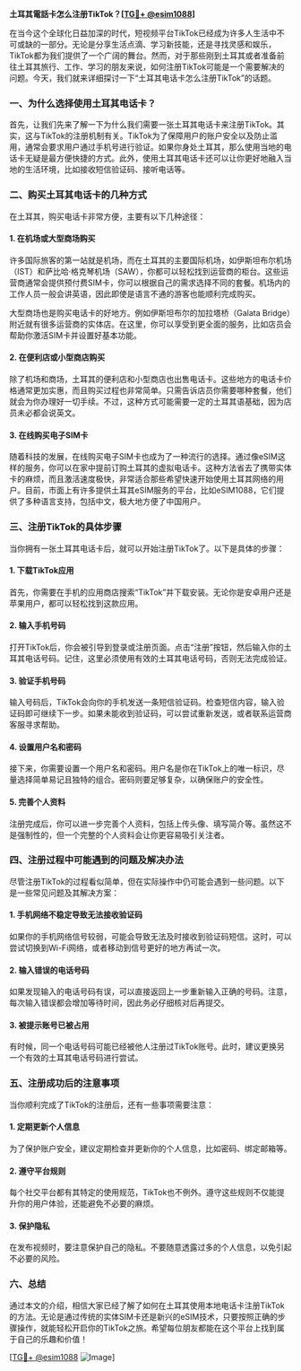 **土耳其電話卡怎么注册TikTok？[[TG💪+ @esim1088](https://t.me/s/esim1088)]**

在当今这个全球化日益加深的时代，短视频平台TikTok已经成为许多人生活中不可或缺的一部分。无论是分享生活点滴、学习新技能，还是寻找灵感和娱乐，TikTok都为我们提供了一个广阔的舞台。然而，对于那些刚到土耳其或者准备前往土耳其旅行、工作、学习的朋友来说，如何注册TikTok可能是一个需要解决的问题。今天，我们就来详细探讨一下“土耳其电话卡怎么注册TikTok”的话题。

### 一、为什么选择使用土耳其电话卡？

首先，让我们先来了解一下为什么我们需要一张土耳其电话卡来注册TikTok。其实，这与TikTok的注册机制有关。TikTok为了保障用户的账户安全以及防止滥用，通常会要求用户通过手机号进行验证。如果你身处土耳其，那么使用当地的电话卡无疑是最方便快捷的方式。此外，使用土耳其电话卡还可以让你更好地融入当地的生活环境，比如接收短信验证码、接听电话等。

### 二、购买土耳其电话卡的几种方式

在土耳其，购买电话卡非常方便，主要有以下几种途径：

#### 1. 在机场或大型商场购买

许多国际旅客的第一站就是机场，而在土耳其的主要国际机场，如伊斯坦布尔机场（IST）和萨比哈·格克琴机场（SAW），你都可以轻松找到运营商的柜台。这些运营商通常会提供预付费SIM卡，你可以根据自己的需求选择不同的套餐。机场内的工作人员一般会讲英语，因此即使是语言不通的游客也能顺利完成购买。

大型商场也是购买电话卡的好地方。例如伊斯坦布尔的加拉塔桥（Galata Bridge）附近就有很多运营商的实体店。在这里，你可以享受到更全面的服务，比如店员会帮助你激活SIM卡并设置好基本功能。

#### 2. 在便利店或小型商店购买

除了机场和商场，土耳其的便利店和小型商店也出售电话卡。这些地方的电话卡价格通常更加实惠，而且购买过程也非常简单。只需告诉店员你需要哪种套餐，他们就会为你办理好一切手续。不过，这种方式可能需要一定的土耳其语基础，因为店员未必都会说英文。

#### 3. 在线购买电子SIM卡

随着科技的发展，在线购买电子SIM卡也成为了一种流行的选择。通过像eSIM这样的服务，你可以在家中提前订购土耳其的虚拟电话卡。这种方法省去了携带实体卡的麻烦，而且激活速度极快，非常适合那些希望快速开始使用土耳其网络的用户。目前，市面上有许多提供土耳其eSIM服务的平台，比如eSIM1088，它们提供了多种语言支持，包括中文，极大地方便了中国用户。

### 三、注册TikTok的具体步骤

当你拥有一张土耳其电话卡后，就可以开始注册TikTok了。以下是具体的步骤：

#### 1. 下载TikTok应用

首先，你需要在手机的应用商店搜索“TikTok”并下载安装。无论你是安卓用户还是苹果用户，都可以轻松找到这款应用。

#### 2. 输入手机号码

打开TikTok后，你会被引导到登录或注册页面。点击“注册”按钮，然后输入你的土耳其电话号码。记住，这里必须使用有效的土耳其电话号码，否则无法完成验证。

#### 3. 验证手机号码

输入号码后，TikTok会向你的手机发送一条短信验证码。检查短信内容，输入验证码即可继续下一步。如果未能收到验证码，可以尝试重新发送，或者联系运营商客服寻求帮助。

#### 4. 设置用户名和密码

接下来，你需要设置一个用户名和密码。用户名是你在TikTok上的唯一标识，尽量选择简单易记且独特的组合。密码则要足够复杂，以确保账户的安全性。

#### 5. 完善个人资料

注册完成后，你可以进一步完善个人资料，包括上传头像、填写简介等。虽然这不是强制性的，但一个完整的个人资料会让你更容易吸引关注者。

### 四、注册过程中可能遇到的问题及解决办法

尽管注册TikTok的过程看似简单，但在实际操作中仍可能会遇到一些问题。以下是一些常见问题及其解决方案：

#### 1. 手机网络不稳定导致无法接收验证码

如果你的手机网络信号较弱，可能会导致无法及时接收到验证码短信。这时，可以尝试切换到Wi-Fi网络，或者移动到信号更好的地方再试一次。

#### 2. 输入错误的电话号码

如果发现输入的电话号码有误，可以直接返回上一步重新输入正确的号码。注意，每次输入错误都会增加等待时间，因此务必仔细核对后再提交。

#### 3. 被提示账号已被占用

有时候，同一个电话号码可能已经被他人注册过TikTok账号。此时，建议更换另一个有效的土耳其电话号码进行尝试。

### 五、注册成功后的注意事项

当你顺利完成了TikTok的注册后，还有一些事项需要注意：

#### 1. 定期更新个人信息

为了保护账户安全，建议定期检查并更新你的个人信息，比如密码、绑定邮箱等。

#### 2. 遵守平台规则

每个社交平台都有其特定的使用规范，TikTok也不例外。遵守这些规则不仅能提升你的用户体验，还能避免不必要的麻烦。

#### 3. 保护隐私

在发布视频时，要注意保护自己的隐私。不要随意透露过多的个人信息，以免引起不必要的风险。

### 六、总结

通过本文的介绍，相信大家已经了解了如何在土耳其使用本地电话卡注册TikTok的方法。无论是通过传统的实体SIM卡还是新兴的eSIM技术，只要按照正确的步骤操作，就能轻松开启你的TikTok之旅。希望每位朋友都能在这个平台上找到属于自己的乐趣和价值！

[[TG💪+ @esim1088](https://t.me/s/esim1088) ![Image](https://i.postimg.cc/4NQfJmqS/Snipaste-2025-05-13-00-14-12.png)]